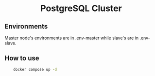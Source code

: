 <h1 align="center">PostgreSQL Cluster</h1>

## Environments

Master node's environments are in .env-master while slave's are in .env-slave.

## How to use

```bash
    docker compose up -d
```

